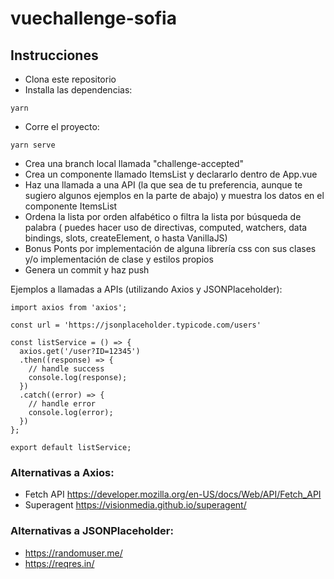 # vuechallenge-sofia

## Instrucciones
  - Clona este repositorio
  - Installa las dependencias:
```
yarn
```
  - Corre el proyecto:
```
yarn serve
```
  - Crea una branch local llamada "challenge-accepted"
  - Crea un componente llamado ItemsList y declararlo dentro de App.vue
  - Haz una llamada a una API (la que sea de tu preferencia, aunque te sugiero algunos ejemplos en la parte de abajo) y muestra los datos en el componente ItemsList
  - Ordena la lista por orden alfabético o filtra la lista por búsqueda de palabra ( puedes hacer uso de directivas, computed, watchers, data bindings, slots, createElement, o hasta VanillaJS)
  - Bonus Ponts por implementación de alguna librería css con sus clases y/o implementación de clase y estilos propios
  - Genera un commit y haz push

Ejemplos a llamadas a APIs (utilizando Axios y JSONPlaceholder):
```
import axios from 'axios';

const url = 'https://jsonplaceholder.typicode.com/users'

const listService = () => {
  axios.get('/user?ID=12345')
  .then((response) => {
    // handle success
    console.log(response);
  })
  .catch((error) => {
    // handle error
    console.log(error);
  })
};

export default listService;
```

### Alternativas a Axios:

  - Fetch API https://developer.mozilla.org/en-US/docs/Web/API/Fetch_API
  - Superagent https://visionmedia.github.io/superagent/

### Alternativas a JSONPlaceholder:

  - https://randomuser.me/
  - https://reqres.in/

